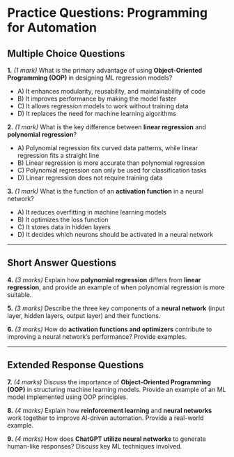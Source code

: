 # **Practice Questions: Programming for Automation**

## **Multiple Choice Questions**

**1.** *(1 mark)* What is the primary advantage of using **Object-Oriented Programming (OOP)** in designing ML regression models?  
   - A) It enhances modularity, reusability, and maintainability of code  
   - B) It improves performance by making the model faster  
   - C) It allows regression models to work without training data  
   - D) It replaces the need for machine learning algorithms  

**2.** *(1 mark)* What is the key difference between **linear regression** and **polynomial regression**?  
   - A) Polynomial regression fits curved data patterns, while linear regression fits a straight line  
   - B) Linear regression is more accurate than polynomial regression  
   - C) Polynomial regression can only be used for classification tasks  
   - D) Linear regression does not require training data  

**3.** *(1 mark)* What is the function of an **activation function** in a neural network?  
   - A) It reduces overfitting in machine learning models  
   - B) It optimizes the loss function  
   - C) It stores data in hidden layers  
   - D) It decides which neurons should be activated in a neural network  

---

## **Short Answer Questions**

**4.** *(3 marks)* Explain how **polynomial regression** differs from **linear regression**, and provide an example of when polynomial regression is more suitable.  

**5.** *(3 marks)* Describe the three key components of a **neural network** (input layer, hidden layers, output layer) and their functions.  

**6.** *(3 marks)* How do **activation functions and optimizers** contribute to improving a neural network’s performance? Provide examples.  

---

## **Extended Response Questions**

**7.** *(4 marks)* Discuss the importance of **Object-Oriented Programming (OOP)** in structuring machine learning models. Provide an example of an ML model implemented using OOP principles.  

**8.** *(4 marks)* Explain how **reinforcement learning** and **neural networks** work together to improve AI-driven automation. Provide a real-world example.  

**9.** *(4 marks)* How does **ChatGPT utilize neural networks** to generate human-like responses? Discuss key ML techniques involved.  
